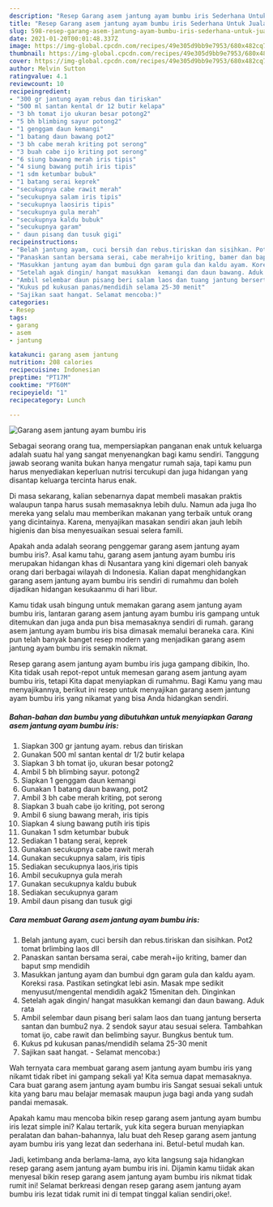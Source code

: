 ```yaml
---
description: "Resep Garang asem jantung ayam bumbu iris Sederhana Untuk Jualan"
title: "Resep Garang asem jantung ayam bumbu iris Sederhana Untuk Jualan"
slug: 598-resep-garang-asem-jantung-ayam-bumbu-iris-sederhana-untuk-jualan
date: 2021-01-20T00:01:48.337Z
image: https://img-global.cpcdn.com/recipes/49e305d9bb9e7953/680x482cq70/garang-asem-jantung-ayam-bumbu-iris-foto-resep-utama.jpg
thumbnail: https://img-global.cpcdn.com/recipes/49e305d9bb9e7953/680x482cq70/garang-asem-jantung-ayam-bumbu-iris-foto-resep-utama.jpg
cover: https://img-global.cpcdn.com/recipes/49e305d9bb9e7953/680x482cq70/garang-asem-jantung-ayam-bumbu-iris-foto-resep-utama.jpg
author: Melvin Sutton
ratingvalue: 4.1
reviewcount: 10
recipeingredient:
- "300 gr jantung ayam rebus dan tiriskan"
- "500 ml santan kental dr 12 butir kelapa"
- "3 bh tomat ijo ukuran besar potong2"
- "5 bh blimbing sayur potong2"
- "1 genggam daun kemangi"
- "1 batang daun bawang pot2"
- "3 bh cabe merah kriting pot serong"
- "3 buah cabe ijo kriting pot serong"
- "6 siung bawang merah iris tipis"
- "4 siung bawang putih iris tipis"
- "1 sdm ketumbar bubuk"
- "1 batang serai keprek"
- "secukupnya cabe rawit merah"
- "secukupnya salam iris tipis"
- "secukupnya laosiris tipis"
- "secukupnya gula merah"
- "secukupnya kaldu bubuk"
- "secukupnya garam"
- " daun pisang dan tusuk gigi"
recipeinstructions:
- "Belah jantung ayam, cuci bersih dan rebus.tiriskan dan sisihkan. Pot2 tomat brlimbing laos dll"
- "Panaskan santan bersama serai, cabe merah+ijo kriting, bamer dan baput smp mendidih"
- "Masukkan jantung ayam dan bumbui dgn garam gula dan kaldu ayam. Koreksi rasa. Pastikan setingkat lebi asin. Masak mpe sedikit menyusut/mengental mendidih agak2  15menitan deh. Dinginkan"
- "Setelah agak dingin/ hangat masukkan  kemangi dan daun bawang. Aduk rata"
- "Ambil selembar daun pisang beri salam laos dan tuang jantung berserta santan dan bumbu2 nya. 2 sendok sayur atau sesuai selera. Tambahkan tomat ijo, cabe rawit dan belimbing sayur. Bungkus bentuk tum."
- "Kukus pd kukusan panas/mendidih selama 25-30 menit"
- "Sajikan saat hangat. Selamat mencoba:)"
categories:
- Resep
tags:
- garang
- asem
- jantung

katakunci: garang asem jantung 
nutrition: 208 calories
recipecuisine: Indonesian
preptime: "PT17M"
cooktime: "PT60M"
recipeyield: "1"
recipecategory: Lunch

---
```



![Garang asem jantung ayam bumbu iris](https://img-global.cpcdn.com/recipes/49e305d9bb9e7953/680x482cq70/garang-asem-jantung-ayam-bumbu-iris-foto-resep-utama.jpg)

Sebagai seorang orang tua, mempersiapkan panganan enak untuk keluarga adalah suatu hal yang sangat menyenangkan bagi kamu sendiri. Tanggung jawab seorang  wanita bukan hanya mengatur rumah saja, tapi kamu pun harus menyediakan keperluan nutrisi tercukupi dan juga hidangan yang disantap keluarga tercinta harus enak.

Di masa  sekarang, kalian sebenarnya dapat membeli masakan praktis walaupun tanpa harus susah memasaknya lebih dulu. Namun ada juga lho mereka yang selalu mau memberikan makanan yang terbaik untuk orang yang dicintainya. Karena, menyajikan masakan sendiri akan jauh lebih higienis dan bisa menyesuaikan sesuai selera famili. 



Apakah anda adalah seorang penggemar garang asem jantung ayam bumbu iris?. Asal kamu tahu, garang asem jantung ayam bumbu iris merupakan hidangan khas di Nusantara yang kini digemari oleh banyak orang dari berbagai wilayah di Indonesia. Kalian dapat menghidangkan garang asem jantung ayam bumbu iris sendiri di rumahmu dan boleh dijadikan hidangan kesukaanmu di hari libur.

Kamu tidak usah bingung untuk memakan garang asem jantung ayam bumbu iris, lantaran garang asem jantung ayam bumbu iris gampang untuk ditemukan dan juga anda pun bisa memasaknya sendiri di rumah. garang asem jantung ayam bumbu iris bisa dimasak memalui beraneka cara. Kini pun telah banyak banget resep modern yang menjadikan garang asem jantung ayam bumbu iris semakin nikmat.

Resep garang asem jantung ayam bumbu iris juga gampang dibikin, lho. Kita tidak usah repot-repot untuk memesan garang asem jantung ayam bumbu iris, tetapi Kita dapat menyiapkan di rumahmu. Bagi Kamu yang mau menyajikannya, berikut ini resep untuk menyajikan garang asem jantung ayam bumbu iris yang nikamat yang bisa Anda hidangkan sendiri.

<!--inarticleads1-->

##### Bahan-bahan dan bumbu yang dibutuhkan untuk menyiapkan Garang asem jantung ayam bumbu iris:

1. Siapkan 300 gr jantung ayam. rebus dan tiriskan
1. Gunakan 500 ml santan kental dr 1/2 butir kelapa
1. Siapkan 3 bh tomat ijo, ukuran besar potong2
1. Ambil 5 bh blimbing sayur. potong2
1. Siapkan 1 genggam daun kemangi
1. Gunakan 1 batang daun bawang, pot2
1. Ambil 3 bh cabe merah kriting, pot serong
1. Siapkan 3 buah cabe ijo kriting, pot serong
1. Ambil 6 siung bawang merah, iris tipis
1. Siapkan 4 siung bawang putih iris tipis
1. Gunakan 1 sdm ketumbar bubuk
1. Sediakan 1 batang serai, keprek
1. Gunakan secukupnya cabe rawit merah
1. Gunakan secukupnya salam, iris tipis
1. Sediakan secukupnya laos,iris tipis
1. Ambil secukupnya gula merah
1. Gunakan secukupnya kaldu bubuk
1. Sediakan secukupnya garam
1. Ambil  daun pisang dan tusuk gigi




<!--inarticleads2-->

##### Cara membuat Garang asem jantung ayam bumbu iris:

1. Belah jantung ayam, cuci bersih dan rebus.tiriskan dan sisihkan. Pot2 tomat brlimbing laos dll
1. Panaskan santan bersama serai, cabe merah+ijo kriting, bamer dan baput smp mendidih
1. Masukkan jantung ayam dan bumbui dgn garam gula dan kaldu ayam. Koreksi rasa. Pastikan setingkat lebi asin. Masak mpe sedikit menyusut/mengental mendidih agak2  15menitan deh. Dinginkan
1. Setelah agak dingin/ hangat masukkan  kemangi dan daun bawang. Aduk rata
1. Ambil selembar daun pisang beri salam laos dan tuang jantung berserta santan dan bumbu2 nya. 2 sendok sayur atau sesuai selera. Tambahkan tomat ijo, cabe rawit dan belimbing sayur. Bungkus bentuk tum.
1. Kukus pd kukusan panas/mendidih selama 25-30 menit
1. Sajikan saat hangat. - Selamat mencoba:)




Wah ternyata cara membuat garang asem jantung ayam bumbu iris yang nikamt tidak ribet ini gampang sekali ya! Kita semua dapat memasaknya. Cara buat garang asem jantung ayam bumbu iris Sangat sesuai sekali untuk kita yang baru mau belajar memasak maupun juga bagi anda yang sudah pandai memasak.

Apakah kamu mau mencoba bikin resep garang asem jantung ayam bumbu iris lezat simple ini? Kalau tertarik, yuk kita segera buruan menyiapkan peralatan dan bahan-bahannya, lalu buat deh Resep garang asem jantung ayam bumbu iris yang lezat dan sederhana ini. Betul-betul mudah kan. 

Jadi, ketimbang anda berlama-lama, ayo kita langsung saja hidangkan resep garang asem jantung ayam bumbu iris ini. Dijamin kamu tiidak akan menyesal bikin resep garang asem jantung ayam bumbu iris nikmat tidak rumit ini! Selamat berkreasi dengan resep garang asem jantung ayam bumbu iris lezat tidak rumit ini di tempat tinggal kalian sendiri,oke!.


